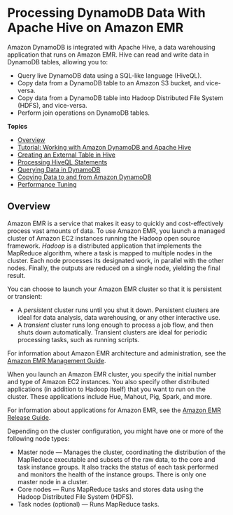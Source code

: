 # Processing DynamoDB Data With Apache Hive on Amazon EMR<a name="EMRforDynamoDB"></a>

Amazon DynamoDB is integrated with Apache Hive, a data warehousing application that runs on Amazon EMR\. Hive can read and write data in DynamoDB tables, allowing you to:
+ Query live DynamoDB data using a SQL\-like language \(HiveQL\)\.
+ Copy data from a DynamoDB table to an Amazon S3 bucket, and vice\-versa\.
+ Copy data from a DynamoDB table into Hadoop Distributed File System \(HDFS\), and vice\-versa\.
+ Perform join operations on DynamoDB tables\.

**Topics**
+ [Overview](#EMRforDynamoDB.Overview)
+ [Tutorial: Working with Amazon DynamoDB and Apache Hive](EMRforDynamoDB.Tutorial.md)
+ [Creating an External Table in Hive](EMRforDynamoDB.ExternalTableForDDB.md)
+ [Processing HiveQL Statements](EMRforDynamoDB.ProcessingHiveQL.md)
+ [Querying Data in DynamoDB](EMRforDynamoDB.Querying.md)
+ [Copying Data to and from Amazon DynamoDB](EMRforDynamoDB.CopyingData.md)
+ [Performance Tuning](EMRforDynamoDB.PerformanceTuning.md)

## Overview<a name="EMRforDynamoDB.Overview"></a>

Amazon EMR is a service that makes it easy to quickly and cost\-effectively process vast amounts of data\. To use Amazon EMR, you launch a managed cluster of Amazon EC2 instances running the Hadoop open source framework\. *Hadoop* is a distributed application that implements the MapReduce algorithm, where a task is mapped to multiple nodes in the cluster\. Each node processes its designated work, in parallel with the other nodes\. Finally, the outputs are reduced on a single node, yielding the final result\.

You can choose to launch your Amazon EMR cluster so that it is persistent or transient:
+ A *persistent* cluster runs until you shut it down\. Persistent clusters are ideal for data analysis, data warehousing, or any other interactive use\.
+ A *transient* cluster runs long enough to process a job flow, and then shuts down automatically\. Transient clusters are ideal for periodic processing tasks, such as running scripts\.

For information about Amazon EMR architecture and administration, see the [Amazon EMR Management Guide](http://docs.aws.amazon.com/ElasticMapReduce/latest/ManagementGuide)\.

When you launch an Amazon EMR cluster, you specify the initial number and type of Amazon EC2 instances\. You also specify other distributed applications \(in addition to Hadoop itself\) that you want to run on the cluster\. These applications include Hue, Mahout, Pig, Spark, and more\.

For information about applications for Amazon EMR, see the [Amazon EMR Release Guide](http://docs.aws.amazon.com/ElasticMapReduce/latest/ReleaseGuide)\.

Depending on the cluster configuration, you might have one or more of the following node types:
+ Master node — Manages the cluster, coordinating the distribution of the MapReduce executable and subsets of the raw data, to the core and task instance groups\. It also tracks the status of each task performed and monitors the health of the instance groups\. There is only one master node in a cluster\.
+ Core nodes — Runs MapReduce tasks and stores data using the Hadoop Distributed File System \(HDFS\)\.
+ Task nodes \(optional\) — Runs MapReduce tasks\.